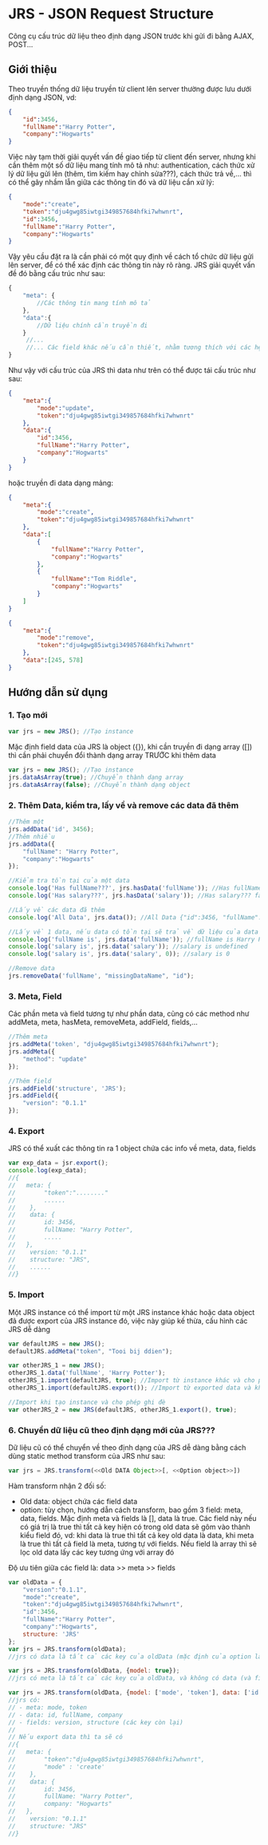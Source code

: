 JRS - JSON Request Structure
============================

Công cụ cấu trúc dữ liệu theo định dạng JSON trước khi gửi đi bằng AJAX, POST...

## Giới thiệu


Theo truyền thống dữ liệu truyền từ client lên server thường được lưu dưới định dạng JSON, vd:

```json
{
    "id":3456,
    "fullName":"Harry Potter",
    "company":"Hogwarts"   
}
```

Việc này tạm thời giải quyết vấn đề giao tiếp từ client đến server, nhưng khi cần thêm một số dữ liệu mang tính mô tả như:
authentication,  cách thức xử lý dữ liệu gửi lên (thêm, tìm kiếm hay chỉnh sửa???), cách thức trả về,... thì có thể gây
nhầm lẫn giữa các thông tin đó và dữ liệu cần xử lý:

```json
{
    "mode":"create",
    "token":"dju4gwg85iwtgi349857684hfki7whwnrt",
    "id":3456,
    "fullName":"Harry Potter",
    "company":"Hogwarts"   
}
```
Vậy yêu cầu đặt ra là cần phải có một quy định về cách tổ chức dữ liệu gửi lên server, để có thể xác định các thông tin này rõ ràng.
JRS giải quyết vấn đề đó bằng cấu trúc như sau:

```js
{
    "meta": {
        //Các thông tin mang tính mô tả
    }, 
    "data":{
        //Dữ liệu chính cần truyền đi
    }
     //...
     //... Các field khác nếu cần thiết, nhằm tương thích với các hệ thống mà không thể thay đổi hay các thông tin khác
}
```

Như vậy với cấu trúc của JRS thì data như trên có thể được tái cấu trúc như sau:

```json
{
    "meta":{
        "mode":"update",
        "token":"dju4gwg85iwtgi349857684hfki7whwnrt"
    },
    "data":{
        "id":3456,
        "fullName":"Harry Potter",
        "company":"Hogwarts"   
    }
}
```
hoặc truyền đi data dạng mảng:

```json
{
    "meta":{
        "mode":"create",
        "token":"dju4gwg85iwtgi349857684hfki7whwnrt"
    },
    "data":[
        {
            "fullName":"Harry Potter",
            "company":"Hogwarts"   
        },
        {
            "fullName":"Tom Riddle",
            "company":"Hogwarts"   
        }
    ]
}
```

```json
{
    "meta":{
        "mode":"remove",
        "token":"dju4gwg85iwtgi349857684hfki7whwnrt"
    },
    "data":[245, 578]
}
```
## Hướng dẫn sử dụng
### 1. Tạo mới
```js
var jrs = new JRS(); //Tạo instance
```
Mặc định field data của JRS là object ({}), khi cần truyền đi dạng array ([]) thì cần phải chuyển đổi thành dạng array TRƯỚC khi thêm data
```js
var jrs = new JRS(); //Tạo instance
jrs.dataAsArray(true); //Chuyển thành dạng array
jrs.dataAsArray(false); //Chuyển thành dạng object
```

### 2. Thêm Data, kiểm tra, lấy về và remove các data đã thêm
```js
//Thêm một
jrs.addData('id', 3456); 
//Thêm nhiều
jrs.addData({
    "fullName": "Harry Potter",
    "company":"Hogwarts"
});

//Kiểm tra tồn tại của một data
console.log('Has fullName???', jrs.hasData('fullName')); //Has fullName??? true
console.log('Has salary???', jrs.hasData('salary')); //Has salary??? false

//Lấy về các data đã thêm
console.log('All Data', jrs.data()); //All Data {"id":3456, "fullName":"Harry Potter", "company":"Hogwarts"}

//Lấy về 1 data, nếu data có tồn tại sẽ trả về dữ liệu của data đó, không thì trả về giá trị mặc định (tùy chọn, mặc định là undefined)
console.log('fullName is', jrs.data('fullName')); //fullName is Harry Potter
console.log('salary is', jrs.data('salary')); //salary is undefined
console.log('salary is', jrs.data('salary', 0)); //salary is 0

//Remove data
jrs.removeData('fullName', "missingDataName", "id");
```

### 3. Meta, Field
Các phần meta và field tương tự như phần data, cũng có các method như addMeta, meta, hasMeta, removeMeta, addField, fields,...
```js
//Thêm meta
jrs.addMeta('token', "dju4gwg85iwtgi349857684hfki7whwnrt");
jrs.addMeta({
    "method": "update"
});

//Thêm field
jrs.addField('structure', 'JRS');
jrs.addField({
    "version": "0.1.1"
});
```
### 4. Export
JRS có thể xuất các thông tin ra 1 object chứa các info về meta, data, fields

```js
var exp_data = jsr.export();
console.log(exp_data); 
//{
//   meta: {
//        "token":"........"
//        ......
//    },
//    data: {
//        id: 3456,
//        fullName: "Harry Potter",
//        .....
//   },
//    version: "0.1.1"
//    structure: "JRS",
//    ......
//}
```

### 5. Import
Một JRS instance có thể import từ một JRS instance khác hoặc data object đã được export của JRS instance đó, việc này giúp kế thừa, cấu hình các JRS dễ dàng

```js
var defaultJRS = new JRS();
defaultJRS.addMeta("token", "Tooi bij ddien");

var otherJRS_1 = new JRS();
otherJRS_1.data('fullName', 'Harry Potter');
otherJRS_1.import(defaultJRS, true); //Import từ instance khác và cho phép ghi đè
otherJRS_1.import(defaultJRS.export()); //Import từ exported data và không cho phép ghi đè

//Import khi tạo instance và cho phép ghi đè
var otherJRS_2 = new JRS(defaultJRS, otherJRS_1.export(), true);
```

### 6. Chuyển dữ liệu cũ theo định dạng mới của JRS???
Dữ liệu cũ có thể chuyển về theo định dạng của JRS dễ dàng bằng cách dùng static method transform của JRS như sau:

```js
var jrs = JRS.transform(<<Old DATA Object>>[, <<Option object>>])
```
Hàm transform nhận 2 đối số:
* Old data: object chứa các field data
* option: tùy chọn, hướng dẫn cách transform, bao gồm 3 field: meta, data, fields. Mặc định meta và fields là [], data là true. Các field này nếu có giá trị là true thì tất cả key hiện có trong old data sẽ gôm vào thành kiểu field đó, vd: khi data là true thì tất cả key old data là data, khi meta là true thì tất cả field là meta, tương tự với fields. Nếu field là array thì sẽ lọc old data lấy các key tương ứng với array đó

Độ ưu tiên giữa các field là: data >> meta >> fields

```js
var oldData = {
    "version":"0.1.1",
    "mode":"create",
    "token":"dju4gwg85iwtgi349857684hfki7whwnrt",
    "id":3456,
    "fullName":"Harry Potter",
    "company":"Hogwarts",
    structure: 'JRS'
};
var jrs = JRS.transform(oldData);
//jrs có data là tất cả các key của oldData (mặc định của option là data = true)

var jrs = JRS.transform(oldData, {model: true});
//jrs có meta là tất cả các key của oldData, và không có data (và fields) vì model đã lấy hết key của oldData

var jrs = JRS.transform(oldData, {model: ['mode', 'token'], data: ['id', 'fullName', 'company'], fields: true});
//jrs có:
// - meta: mode, token
// - data: id, fullName, company
// - fields: version, structure (các key còn lại)
//
// Nếu export data thì ta sẽ có
//{
//   meta: {
//        "token":"dju4gwg85iwtgi349857684hfki7whwnrt",
//        "mode" : 'create'
//    },
//    data: {
//        id: 3456,
//        fullName: "Harry Potter",
//        company: "Hogwarts"
//   },
//    version: "0.1.1"
//    structure: "JRS"
//}
```
